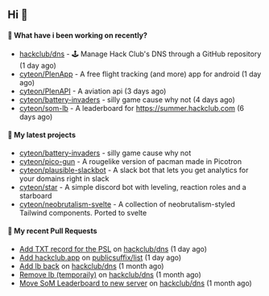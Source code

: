 ## Hi 👋

#### 👀 What have i been working on recently?

- [hackclub/dns](https://github.com/hackclub/dns) - 🕹 Manage Hack Club's DNS through a GitHub repository (1 day ago)
- [cyteon/PlenApp](https://github.com/cyteon/PlenApp) - A free flight tracking (and more) app for android (1 day ago)
- [cyteon/PlenAPI](https://github.com/cyteon/PlenAPI) - A aviation api (3 days ago)
- [cyteon/battery-invaders](https://github.com/cyteon/battery-invaders) - silly game cause why not (4 days ago)
- [cyteon/som-lb](https://github.com/cyteon/som-lb) - A leaderboard for https://summer.hackclub.com (6 days ago)

#### 🌱 My latest projects

- [cyteon/battery-invaders](https://github.com/cyteon/battery-invaders) - silly game cause why not
- [cyteon/pico-gun](https://github.com/cyteon/pico-gun) - A rougelike version of pacman made in Picotron
- [cyteon/plausible-slackbot](https://github.com/cyteon/plausible-slackbot) - A slack bot that lets you get analytics for your domains right in slack
- [cyteon/star](https://github.com/cyteon/star) - A simple discord bot with leveling, reaction roles and a starboard
- [cyteon/neobrutalism-svelte](https://github.com/cyteon/neobrutalism-svelte) - A collection of neobrutalism-styled Tailwind components. Ported to svelte

#### 🔨 My recent Pull Requests

- [Add TXT record for the PSL](https://github.com/hackclub/dns/pull/1981) on [hackclub/dns](https://github.com/hackclub/dns) (1 day ago)
- [Add hackclub.app](https://github.com/publicsuffix/list/pull/2579) on [publicsuffix/list](https://github.com/publicsuffix/list) (1 day ago)
- [Add lb back](https://github.com/hackclub/dns/pull/1910) on [hackclub/dns](https://github.com/hackclub/dns) (1 month ago)
- [Remove lb (temporaily)](https://github.com/hackclub/dns/pull/1909) on [hackclub/dns](https://github.com/hackclub/dns) (1 month ago)
- [Move SoM Leaderboard to new server](https://github.com/hackclub/dns/pull/1908) on [hackclub/dns](https://github.com/hackclub/dns) (1 month ago)
